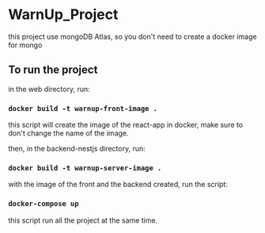 # WarnUp_Project

this project use mongoDB Atlas, so you don't need to create a docker image for mongo

## To run the project

in the web directory, run:

### `docker build -t warnup-front-image .`

this script will create the image of the react-app in docker, make sure to don't change the name of the image.

then, in the backend-nestjs directory, run:

### `docker build -t warnup-server-image .`

with the image of the front and the backend created, run the script:

### `docker-compose up`

this script run all the project at the same time.